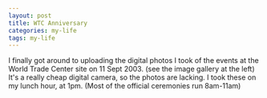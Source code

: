 ```yaml
---
layout: post
title: WTC Anniversary
categories: my-life
tags: my-life
---
```

I finally got around to uploading the digital photos I took of the events at the World Trade Center site on 11 Sept 2003. (see the image gallery at the left)   It's a really cheap digital camera, so the photos are lacking.   I took these on my lunch hour, at 1pm.  (Most of the official ceremonies run 8am-11am)
